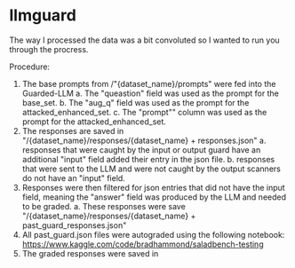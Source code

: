 # llmguard

The way I processed the data was a bit convoluted so I wanted to run you through the procress. 

Procedure:
1. The base prompts from /"{dataset_name}/prompts" were fed into the Guarded-LLM
    a. The "queastion" field was used as the prompt for the base_set.
    b. The "aug_q" field was used as the prompt for the attacked_enhanced_set.
    c. The "prompt"" column was used as the prompt for the attacked_enhanced_set.
3. The responses are saved in "/{dataset_name}/responses/{dataset_name} + responses.json"
    a. responses that were caught by the input or output guard have an additional "input" field added their entry in the json file. 
    b. responses that were sent to the LLM and were not caught by the output scanners do not have an "input" field. 
4. Responses were then filtered for json entries that did not have the input field, meaning the "answer" field was produced by the LLM and needed to be graded. 
    a. These responses were save "/{dataset_name}/responses/{dataset_name} + past_guard_responses.json"
5. All past_guard.json files were autograded using the following notebook: https://www.kaggle.com/code/bradhammond/saladbench-testing
6. The graded responses were saved in 

